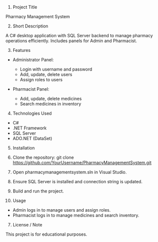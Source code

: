 1. Project Title

Pharmacy Management System


2. Short Description

A C# desktop application with SQL Server backend to manage pharmacy operations efficiently. Includes panels for Admin and Pharmacist.


3. Features

- Administrator Panel:
  - Login with username and password
  - Add, update, delete users
  - Assign roles to users

- Pharmacist Panel:
  - Add, update, delete medicines
  - Search medicines in inventory


4. Technologies Used

- C# 
- .NET Framework
- SQL Server
- ADO.NET (DataSet)


5. Installation

1. Clone the repository:
   git clone https://github.com/YourUsername/PharmacyManagementSystem.git
2. Open pharmacymanagementsystem.sln in Visual Studio.
3. Ensure SQL Server is installed and connection string is updated.
4. Build and run the project.


6. Usage

- Admin logs in to manage users and assign roles.
- Pharmacist logs in to manage medicines and search inventory.


7. License / Note

This project is for educational purposes.